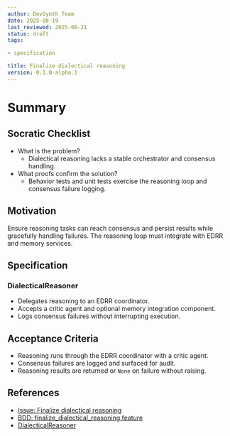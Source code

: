 ```yaml
---
author: DevSynth Team
date: 2025-08-19
last_reviewed: 2025-08-21
status: draft
tags:

- specification

title: Finalize dialectical reasoning
version: 0.1.0-alpha.1
---
```


<!--
Required metadata fields:
- author: document author
- date: creation date
- last_reviewed: last review date
- status: draft | review | published
- tags: search keywords
- title: short descriptive name
- version: specification version
-->

# Summary

## Socratic Checklist
- What is the problem?
  - Dialectical reasoning lacks a stable orchestrator and consensus handling.
- What proofs confirm the solution?
  - Behavior tests and unit tests exercise the reasoning loop and consensus failure logging.

## Motivation
Ensure reasoning tasks can reach consensus and persist results while gracefully handling failures.
The reasoning loop must integrate with EDRR and memory services.
## Specification
### DialecticalReasoner

- Delegates reasoning to an EDRR coordinator.
- Accepts a critic agent and optional memory integration component.
- Logs consensus failures without interrupting execution.
## Acceptance Criteria
- Reasoning runs through the EDRR coordinator with a critic agent.
- Consensus failures are logged and surfaced for audit.
- Reasoning results are returned or ``None`` on failure without raising.
## References

- [Issue: Finalize dialectical reasoning](../../issues/Finalize-dialectical-reasoning.md)
- [BDD: finalize_dialectical_reasoning.feature](../../tests/behavior/features/finalize_dialectical_reasoning.feature)
- [DialecticalReasoner](../../src/devsynth/application/orchestration/dialectical_reasoner.py)
